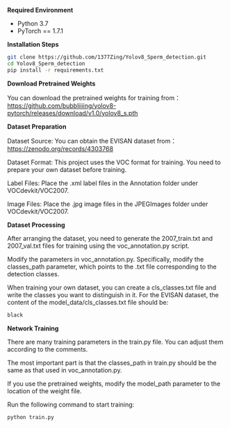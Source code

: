 **Required Environment**

- Python 3.7
- PyTorch == 1.7.1

**Installation Steps**

```bash
git clone https://github.com/1377Zing/Yolov8_Sperm_detection.git
cd Yolov8_Sperm_detection
pip install -r requirements.txt
```

**Download Pretrained Weights**

You can download the pretrained weights for training from：
 https://github.com/bubbliiiing/yolov8-pytorch/releases/download/v1.0/yolov8_s.pth

**Dataset Preparation**

Dataset Source: You can obtain the EVISAN dataset from：https://zenodo.org/records/4303768

Dataset Format: This project uses the VOC format for training. You need to prepare your own dataset before training.

Label Files: Place the .xml label files in the Annotation folder under VOCdevkit/VOC2007.

Image Files: Place the .jpg image files in the JPEGImages folder under VOCdevkit/VOC2007.


**Dataset Processing**

After arranging the dataset, you need to generate the 2007_train.txt and 2007_val.txt files for training using the voc_annotation.py script.

Modify the parameters in voc_annotation.py. Specifically, modify the classes_path parameter, which points to the .txt file corresponding to the detection classes.

When training your own dataset, you can create a cls_classes.txt file and write the classes you want to distinguish in it. For the EVISAN dataset, the content of the model_data/cls_classes.txt file should be:


```bash
black
```

**Network Training**

There are many training parameters in the train.py file. You can adjust them according to the comments. 

The most important part is that the classes_path in train.py should be the same as that used in voc_annotation.py. 

If you use the pretrained weights, modify the model_path parameter to the location of the weight file.

Run the following command to start training:

```bash
python train.py
```

